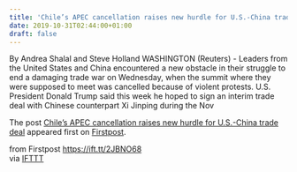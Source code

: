 ```yaml
---
title: 'Chile’s APEC cancellation raises new hurdle for U.S.-China trade deal'
date: 2019-10-31T02:44:00+01:00
draft: false
---
```


By Andrea Shalal and Steve Holland WASHINGTON (Reuters) - Leaders from the United States and China encountered a new obstacle in their struggle to end a damaging trade war on Wednesday, when the summit where they were supposed to meet was cancelled because of violent protests. U.S. President Donald Trump said this week he hoped to sign an interim trade deal with Chinese counterpart Xi Jinping during the Nov

The post [Chile’s APEC cancellation raises new hurdle for U.S.-China trade deal](http://www.firstpost.com/business/chiles-apec-cancellation-raises-new-hurdle-for-u-s-china-trade-deal-7577171.html) appeared first on [Firstpost](http://www.firstpost.com).

  
  
from Firstpost https://ift.tt/2JBNO68  
via [IFTTT](https://ifttt.com/?ref=da&site=blogger)
